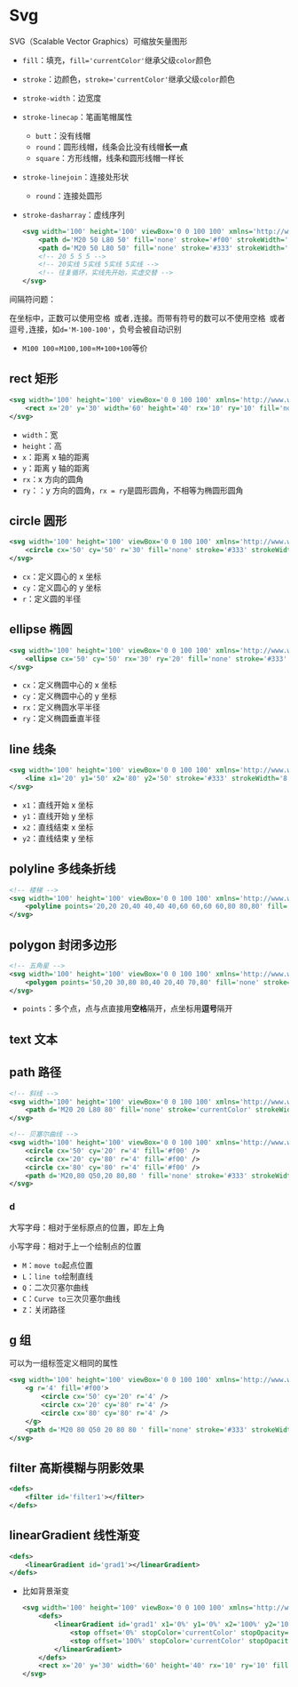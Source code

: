 # Svg

SVG（Scalable Vector Graphics）可缩放矢量图形

- `fill`：填充，`fill='currentColor'`继承父级`color`颜色 

- `stroke`：边颜色，`stroke='currentColor'`继承父级`color`颜色 

- `stroke-width`：边宽度

- `stroke-linecap`：笔画笔帽属性

  - `butt`：没有线帽
  - `round`：圆形线帽，线条会比没有线帽**长一点**
  - `square`：方形线帽，线条和圆形线帽一样长

- `stroke-linejoin`：连接处形状

  - `round`：连接处圆形

- `stroke-dasharray`：虚线序列

  ```xml
  <svg width='100' height='100' viewBox='0 0 100 100' xmlns='http://www.w3.org/2000/svg'>
      <path d='M20 50 L80 50' fill='none' stroke='#f00' strokeWidth='4' />
      <path d='M20 50 L80 50' fill='none' stroke='#333' strokeWidth='4' strokeDasharray='20 5 5 5' />
      <!-- 20 5 5 5 -->
      <!-- 20实线 5实线 5实线 5实线 -->
      <!-- 往复循环，实线先开始，实虚交替 -->
  </svg>
  ```

间隔符问题：

在坐标中，正数可以使用空格` `或者`,`连接。而带有符号的数可以不使用空格` `或者逗号`,`连接，如`d='M-100-100'`，负号会被自动识别

- `M100 100`=`M100,100`=`M+100+100`等价



## rect 矩形

```xml
<svg width='100' height='100' viewBox='0 0 100 100' xmlns='http://www.w3.org/2000/svg'>
    <rect x='20' y='30' width='60' height='40' rx='10' ry='10' fill='none' stroke='#333' strokeWidth='4'></rect >
</svg>
```

- `width`：宽
- `height`：高
- `x`：距离 x 轴的距离
- `y`：距离 y 轴的距离
- `rx`：x 方向的圆角
- `ry`：：y 方向的圆角，`rx = ry`是圆形圆角，不相等为椭圆形圆角



## circle 圆形

```xml
<svg width='100' height='100' viewBox='0 0 100 100' xmlns='http://www.w3.org/2000/svg'>
    <circle cx='50' cy='50' r='30' fill='none' stroke='#333' strokeWidth='4'></circle>
</svg>
```

- `cx`：定义圆心的 x 坐标
- `cy`：定义圆心的 y 坐标
- `r`：定义圆的半径



## ellipse 椭圆

```xml
<svg width='100' height='100' viewBox='0 0 100 100' xmlns='http://www.w3.org/2000/svg'>
    <ellipse cx='50' cy='50' rx='30' ry='20' fill='none' stroke='#333' strokeWidth='4'></ellipse>
</svg>
```

- `cx`：定义椭圆中心的 x 坐标
- `cy`：定义椭圆中心的 y 坐标
- `rx`：定义椭圆水平半径
- `ry`：定义椭圆垂直半径



## line 线条

```xml
<svg width='100' height='100' viewBox='0 0 100 100' xmlns='http://www.w3.org/2000/svg'>
    <line x1='20' y1='50' x2='80' y2='50' stroke='#333' strokeWidth='8' strokeLinecap='round' />
</svg>
```

- `x1`：直线开始 x 坐标
- `y1`：直线开始 y 坐标
- `x2`：直线结束 x 坐标
- `y2`：直线结束 y 坐标



## polyline 多线条折线

```xml
<!-- 楼梯 -->
<svg width='100' height='100' viewBox='0 0 100 100' xmlns='http://www.w3.org/2000/svg'>
    <polyline points='20,20 20,40 40,40 40,60 60,60 60,80 80,80' fill='none' stroke='#333' strokeWidth='4' strokeLinejoin='round' />
</svg>
```



## polygon 封闭多边形

```xml
<!-- 五角星 -->
<svg width='100' height='100' viewBox='0 0 100 100' xmlns='http://www.w3.org/2000/svg'>
    <polygon points='50,20 30,80 80,40 20,40 70,80' fill='none' stroke='#333' strokeWidth='4' strokeLinejoin='round' />
</svg>
```

- `points`：多个点，点与点直接用**空格**隔开，点坐标用**逗号**隔开



## text 文本



## path 路径

```xml
<!-- 斜线 -->
<svg width='100' height='100' viewBox='0 0 100 100' xmlns='http://www.w3.org/2000/svg'>
    <path d='M20 20 L80 80' fill='none' stroke='currentColor' strokeWidth='4' strokeLinecap='round' />
</svg>

<!-- 贝塞尔曲线 -->
<svg width='100' height='100' viewBox='0 0 100 100' xmlns='http://www.w3.org/2000/svg'>
    <circle cx='50' cy='20' r='4' fill='#f00' />
    <circle cx='20' cy='80' r='4' fill='#f00' />
    <circle cx='80' cy='80' r='4' fill='#f00' />
    <path d='M20,80 Q50,20 80,80 ' fill='none' stroke='#333' strokeWidth='4' strokeLinecap='round' />
</svg>
```

### d

大写字母：相对于坐标原点的位置，即左上角

小写字母：相对于上一个绘制点的位置

- `M`：`move to`起点位置
- `L`：`line to`绘制直线
- `Q`：二次贝塞尔曲线
- `C`：`Curve to`三次贝塞尔曲线
- `Z`：关闭路径



## g 组

可以为一组标签定义相同的属性

```xml
<svg width='100' height='100' viewBox='0 0 100 100' xmlns='http://www.w3.org/2000/svg'>
    <g r='4' fill='#f00'>
        <circle cx='50' cy='20' r='4' />
        <circle cx='20' cy='80' r='4' />
        <circle cx='80' cy='80' r='4' />
    </g>
    <path d='M20 80 Q50 20 80 80 ' fill='none' stroke='#333' strokeWidth='4' strokeLinecap='round' />
</svg>
```



## filter 高斯模糊与阴影效果

```xml
<defs>
    <filter id='filter1'></filter>
</defs>
```



## linearGradient 线性渐变

```xml
<defs>
    <linearGradient id='grad1'></linearGradient>
</defs>
```

- 比如背景渐变

  ```xml
  <svg width='100' height='100' viewBox='0 0 100 100' xmlns='http://www.w3.org/2000/svg'>
      <defs>
          <linearGradient id='grad1' x1='0%' y1='0%' x2='100%' y2='100%'>
              <stop offset='0%' stopColor='currentColor' stopOpacity='0' />
              <stop offset='100%' stopColor='currentColor' stopOpacity='1' />
          </linearGradient>
      </defs>
      <rect x='20' y='30' width='60' height='40' rx='10' ry='10' fill='url(#grad1)' stroke='currentColor' strokeWidth='4'></rect >
  </svg>
  ```

  

